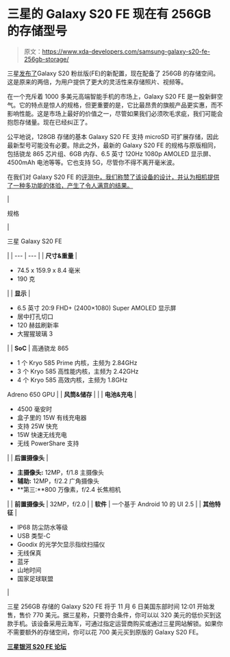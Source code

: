 # 三星的 Galaxy S20 FE 现在有 256GB 的存储型号

> 原文：<https://www.xda-developers.com/samsung-galaxy-s20-fe-256gb-storage/>

三星[发布了](https://news.samsung.com/us/samsung-galaxy-s20-fan-edition-256gb-storage-now-available/)Galaxy S20 粉丝版(FE)的新配置，现在配备了 256GB 的存储空间。这是原来的两倍，为用户提供了更大的灵活性来存储照片、视频等。

在一个充斥着 1000 多美元高端智能手机的市场上，Galaxy S20 FE 是一股新鲜空气。它的特点是惊人的规格，但更重要的是，它比最昂贵的旗舰产品更实惠，而不影响性能。这是市场上最好的价值之一，尽管如果我们必须吹毛求疵，我们可能会抱怨存储量。现在已经纠正了。

公平地说，128GB 存储的基本 Galaxy S20 FE 支持 microSD 可扩展存储，因此最新型号可能没有必要。除此之外，最新的 Galaxy S20 FE 的规格与原版相同，包括骁龙 865 芯片组、6GB 内存、6.5 英寸 120Hz 1080p AMOLED 显示屏、4500mAh 电池等等。它也支持 5G，尽管你不得不离开毫米波。

在我们对 Galaxy S20 FE 的[评测中，我们称赞了该设备的设计，并认为相机提供了一种多功能的体验，产生了令人满意的结果。](https://www.xda-developers.com/samsung-galaxy-s20-fe-review/)

| 

规格

 | 

三星 Galaxy S20 FE

 |
| --- | --- |
| **尺寸&重量** | 

*   74.5 x 159.9 x 8.4 毫米
*   190 克

 |
| **显示** | 

*   6.5 英寸 20:9 FHD+ (2400×1080) Super AMOLED 显示屏
*   居中打孔切口
*   120 赫兹刷新率
*   大猩猩玻璃 3

 |
| **SoC** | 高通骁龙 865

*   1 个 Kryo 585 Prime 内核，主频为 2.84GHz
*   3 个 Kryo 585 高性能内核，主频为 2.42GHz
*   4 个 Kryo 585 高效内核，主频为 1.8GHz

Adreno 650 GPU |
| **风筒&储存** |  |
| **电池&充电** | 

*   4500 毫安时
*   盒子里的 15W 有线充电器
*   支持 25W 快充
*   15W 快速无线充电
*   无线 PowerShare 支持

 |
| **后置摄像头** | 

*   **主摄像头:** 12MP，f/1.8 主摄像头
*   **辅助:** 12MP，f/2.2 广角摄像头
*   **第三:**800 万像素，f/2.4 长焦相机

 |
| **前置摄像头** | 32MP，f/2.0 |
| **软件** | 一个基于 Android 10 的 UI 2.5 |
| **其他特征** | 

*   IP68 防尘防水等级
*   USB 类型-C
*   Goodix 的光学欠显示指纹扫描仪
*   无线保真
*   蓝牙
*   山地时间
*   国家足球联盟

 |

三星 256GB 存储的 Galaxy S20 FE 将于 11 月 6 日美国东部时间 12:01 开始发售，售价 770 美元。据三星称，只要符合条件，你可以以 320 美元的低价买到这款手机。该设备采用云海军，可通过指定运营商购买或通过三星网站解锁。如果你不需要额外的存储空间，你可以花 700 美元买到原版的 Galaxy S20 FE。

**[三星银河 S20 FE 论坛](https://forum.xda-developers.com/galaxy-s20-fe)**